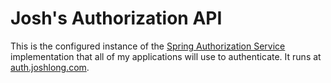 # Josh's Authorization API

This is the configured instance of the [Spring Authorization Service](https://spring.io/projects/spring-authorization-server)
implementation that all of my applications will use to authenticate. It runs at [auth.joshlong.com](https://auth.joshlong.com).
